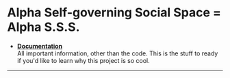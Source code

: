 # Alpha Self-governing Social Space = Alpha S.S.S.

<!--
* <a href="http://www.alphasocial.club" target="_blank">www.alphasocial.club</a> (blog only, for now). Login: `admin / Alpha.Omega`
-->

* [**Documentation**](Documentation)  
All important information, other than the code. This is the stuff to ready if you'd like to learn why this project is so cool.  
<hr>
